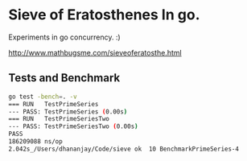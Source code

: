 # Sieve of Eratosthenes In go.

Experiments in go concurrency. :)

http://www.mathbugsme.com/sieveoferatosthe.html

## Tests and Benchmark
```bash
go test -bench=. -v
=== RUN   TestPrimeSeries
--- PASS: TestPrimeSeries (0.00s)
=== RUN   TestPrimeSeriesTwo
--- PASS: TestPrimeSeriesTwo (0.00s)
PASS
186209088 ns/op
2.042s_/Users/dhananjay/Code/sieve ok  10 BenchmarkPrimeSeries-4
```
